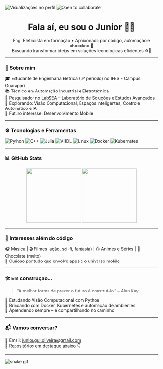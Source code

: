 ![Visualizações no perfil](https://komarev.com/ghpvc/?username=Junior0liveir4&label=Visualiza%C3%A7%C3%B5es&color=blueviolet&style=flat)
![Open to collaborate](https://img.shields.io/badge/-Open%20to%20collaborate-brightgreen)
<h1 align="center">Fala aí, eu sou o Junior 👨‍💻</h1>

<p align="center">
  Eng. Eletricista em formação • Apaixonado por código, automação e chocolate 🍫<br>
  Buscando transformar ideias em soluções tecnológicas eficientes ⚙️📲
</p>

---

### 🧠 Sobre mim

🎓 Estudante de Engenharia Elétrica (6º período) no IFES - Campus Guarapari  
📚 Técnico em Automação Industrial e Eletrotécnica  
🔬 Pesquisador no [LabSEA](https://www.instagram.com/lab.sea/) – Laboratório de Soluções e Estudos Avançados  
🚀 Explorando: Visão Computacional, Espaços Inteligentes, Controle Automático e IA  
📱 Futuro interesse: Desenvolvimento Mobile

---

### ⚙️ Tecnologias e Ferramentas

![Python](https://img.shields.io/badge/-Python-3776AB?style=for-the-badge&logo=python&logoColor=white)
![C++](https://img.shields.io/badge/-C++-00599C?style=for-the-badge&logo=c%2b%2b&logoColor=white)
![Julia](https://img.shields.io/badge/-Julia-9558B2?style=for-the-badge&logo=julia&logoColor=white)
![VHDL](https://img.shields.io/badge/-VHDL-blueviolet?style=for-the-badge)
![Linux](https://img.shields.io/badge/-Linux-FCC624?style=for-the-badge&logo=linux&logoColor=black)
![Docker](https://img.shields.io/badge/-Docker-2496ED?style=for-the-badge&logo=docker&logoColor=white)
![Kubernetes](https://img.shields.io/badge/-Kubernetes-326CE5?style=for-the-badge&logo=kubernetes&logoColor=white)

---

### 📊 GitHub Stats

<div align="center">
  <img height="180em" src="https://github-readme-stats.vercel.app/api?username=Junior0liveir4&show_icons=true&theme=tokyonight" />
  <img height="180em" src="https://github-readme-stats.vercel.app/api/top-langs/?username=Junior0liveir4&layout=compact&theme=tokyonight" />
</div>

---

### 🧩 Interesses além do código

🎧 Música | 🎬 Filmes (ação, sci-fi, fantasia) | 📺 Animes e Séries | 🍫 Chocolate (muito)  
📱 Curioso por tudo que envolve apps e o universo mobile

---

### 🛠️ Em construção...

> “A melhor forma de prever o futuro é construí-lo.” – Alan Kay

📍 Estudando Visão Computacional com Python  
📍 Brincando com Docker, Kubernetes e automação de ambientes  
📍 Aprendendo sempre – e compartilhando no caminho

---

### 📬 Vamos conversar?

📧 Email: [junior.gui.oliveira@gmail.com](mailto:junior.gui.oliveira@gmail.com)  
🐍 Repositórios em destaque abaixo 👇

---

![snake gif](https://github.com/Junior0liveir4/Junior0liveir4/blob/output/github-contribution-grid-snake.svg)
